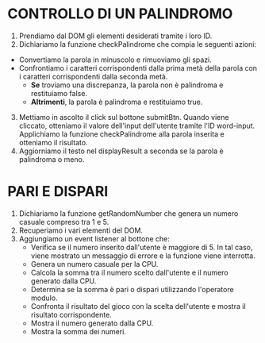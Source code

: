 # CONTROLLO DI UN PALINDROMO

1. Prendiamo dal DOM gli elementi desiderati tramite i loro ID.
2. Dichiariamo la funzione checkPalindrome che compia le seguenti azioni:
- Convertiamo la parola in minuscolo e rimuoviamo gli spazi. 
- Confrontiamo i caratteri corrispondenti dalla prima metà della parola con i caratteri corrispondenti dalla seconda metà. 
    - **Se** troviamo una discrepanza, la parola non è palindroma e restituiamo false.
    - **Altrimenti**, la parola è palindroma e restituiamo true.
3. Mettiamo in ascolto il click sul bottone submitBtn. Quando viene cliccato, otteniamo il valore dell'input dell'utente tramite l'ID word-input. Applichiamo la funzione checkPalindrome alla parola inserita e otteniamo il risultato.
4. Aggiorniamo il testo nel displayResult a seconda se la parola è palindroma o meno.


# PARI E DISPARI

1. Dichiariamo la funzione getRandomNumber che genera un numero casuale compreso tra 1 e 5.
2. Recuperiamo i vari elementi del DOM.
3. Aggiungiamo un event listener al bottone che:
    - Verifica se il numero inserito dall'utente è maggiore di 5. In tal caso, viene mostrato un messaggio di errore e la funzione viene interrotta.
    - Genera un numero casuale per la CPU.
    - Calcola la somma tra il numero scelto dall'utente e il numero generato dalla CPU.
    - Determina se la somma è pari o dispari utilizzando l'operatore modulo.
    - Confronta il risultato del gioco con la scelta dell'utente e mostra il risultato corrispondente.
    - Mostra il numero generato dalla CPU.
    - Mostra la somma dei numeri.